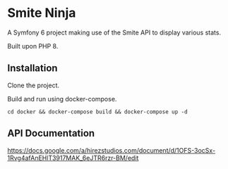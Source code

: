# Smite Ninja

A Symfony 6 project making use of the Smite API to display various stats.

Built upon PHP 8.

## Installation

Clone the project.

Build and run using docker-compose.

```
cd docker && docker-compose build && docker-compose up -d
```

## API Documentation

https://docs.google.com/a/hirezstudios.com/document/d/1OFS-3ocSx-1Rvg4afAnEHlT3917MAK_6eJTR6rzr-BM/edit
